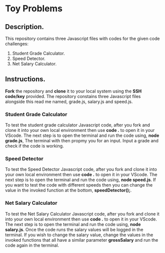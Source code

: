 
# Toy Problems #

## Description. ##

This repository contains three Javascript files with codes for the given code challenges:

1. Student Grade Calculator.
2. Speed Detector.
3. Net Salary Calculator.

## Instructions. ##

**Fork** the repository and **clone** it to your local system using the **SSH code/key** provided. 
The repository constains three Javascript files alongside this read me named, grade.js, salary.js and speed.js.

### Student Grade Calculator ###

To test the student grade calculator Javascript code, after you fork and clone it into your own local environment then use **code .** to open it in your VScode. The next step is to open the terminal and run the code using, **node grade.js**, The terminal with then propmy you for an input. Input a grade and check if the code is working.

### Speed Detector ###

To test the Speed Detector Javascript code, after you fork and clone it into your own local environment then use **code .** to open it in your VScode. The next step is to open the terminal and run the code using, **node speed.js**. If you want to test the code with different speeds then you can change the value in the invoked function at the bottom, **speedDetector();**.

### Net Salary Calculator ###

To test the Net Salary Calculator Javascript code, after you fork and clone it into your own local environment then use **code .** to open it in your VScode. The next step is to open the terminal and run the code using, **node salary.js**. Once the code runs the salary values will be logged in the terminal. If you wish to change the salary value, change the values in the invoked functions that all have a similar parameter **grossSalary** and run the code again in the terminal.